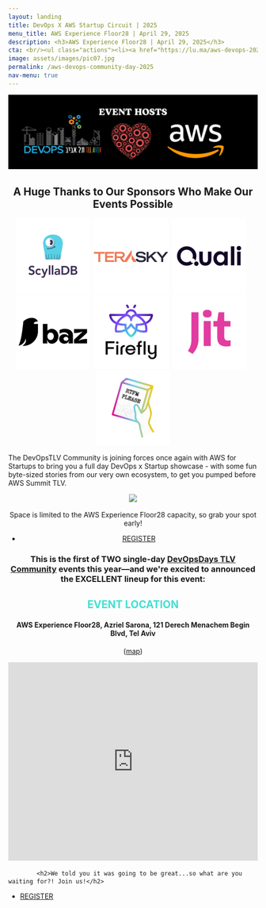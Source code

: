 ```yaml
---
layout: landing
title: DevOps X AWS Startup Circuit | 2025 
menu_title: AWS Experience Floor28 | April 29, 2025
description: <h3>AWS Experience Floor28 | April 29, 2025</h3>
cta: <br/><ul class="actions"><li><a href="https://lu.ma/aws-devops-2025" class="button special fit" target="_blank"> REGISTER</a></li></ul>
image: assets/images/pic07.jpg
permalink: /aws-devops-community-day-2025
nav-menu: true
---
```


<!-- Main -->
<div id="main" class="alt">

<!-- One -->
<section id="one">
	<div class="inner">


 <div class="box" style="text-align: center;">

<img src="/assets/images/devops-community-day-crop2.jpg">		

<h2> A Huge Thanks to Our Sponsors Who Make Our Events Possible </h2>
<a href="https://scylladb.com"
        target="_blank"><img src="/assets/images/sponsor-logos/scylla-SQ.png"
             width="150px"></a>&nbsp;&nbsp;<a href="https://terasky.com"
        target="_blank"><img src="/assets/images/sponsor-logos/terasky-SQ.png"
             width="150px"></a>&nbsp;&nbsp;<a
        href="https://quali.com"
        target="_blank"><img src="/assets/images/sponsor-logos/quali-SQ.png" width="150px"></a>&nbsp;&nbsp;<a
        href="https://baz.co"
        target="_blank"><img src="/assets/images/sponsor-logos/baz-SQ.png" width="150px"></a>&nbsp;&nbsp;<a
        href="https://firefly.ai"
        target="_blank"><img src="/assets/images/sponsor-logos/firefly-SQ.png" width="150px"></a>&nbsp;&nbsp;<a
        href="https://jit.io"
        target="_blank"><img src="/assets/images/sponsor-logos/jit-SQ.png" width="150px"></a>&nbsp;&nbsp;<a
        href="https://rtfmplease.dev"
        target="_blank"><img src="/assets/images/sponsor-logos/rtfm-SQ.png" width="150px"></a>

</div>

               
<a id="agenda"></a>

<!--<script src="https://static.elfsight.com/platform/platform.js" data-use-service-core defer></script>
<div class="elfsight-app-03ed32cd-8162-4e3d-b015-e473714a328f" data-elfsight-app-lazy></div> 

</div>-->

<div class="box">
<p>​The DevOpsTLV Community is joining forces once again with AWS for Startups to bring you a full day DevOps x Startup showcase - with some fun byte-sized stories from our very own ecosystem, to get you pumped before AWS Summit TLV.</p>

<p style="text-align: center;"><img src="https://images.lumacdn.com/cdn-cgi/image/format=auto,fit=cover,dpr=2,background=white,quality=75,width=400,height=400/event-covers/h8/935d2b7e-f12b-4067-9afd-eb27ec3a4ae1.png" width="40%"></p>

<p style="text-align: center;">​Space is limited to the AWS Experience Floor28 capacity, so grab your spot early!</p>

<ul style="text-align: center;" class="actions"><li><a href="https://lu.ma/aws-devops-2025" class="button fit" target="_blank"> REGISTER</a></li></ul>


<h3 style="text-align: center;">​This is the first of TWO single-day <a href="/devopsdays" target="_blank">DevOpsDays TLV Community</a> events this year––and we're excited to announced the EXCELLENT lineup for this event:</h3>

<!-- Elfsight Event Calendar | AWS + DevOps Community Day 2025 -->
<script src="https://static.elfsight.com/platform/platform.js" async></script>
<div class="elfsight-app-5aa4f8ba-12ec-4ac0-bdce-f127825f13f0" data-elfsight-app-lazy></div>


 </div>


 <div class="box" style="text-align: center;">
       <h2 style="text-transform: uppercase; color: turquoise;">EVENT LOCATION</h2>
       <h4>AWS Experience Floor28, Azriel Sarona, 121 Derech Menachem Begin Blvd, Tel Aviv</h4>
       <p>(<a href="https://maps.app.goo.gl/wb6LNQ1GHuvdSLsVA" target="_blank">map</a>)</p>
  
   <p style="text-align: center;"> <iframe src="https://www.google.com/maps/embed?pb=!1m18!1m12!1m3!1d3380.905497353656!2d34.786448976433775!3d32.071804673966376!2m3!1f0!2f0!3f0!3m2!1i1024!2i768!4f13.1!3m3!1m2!1s0x151d4b9c4620ee5b%3A0xa060857953cd4476!2sAzrieli%20Sarona%20Tower!5e0!3m2!1sen!2sil!4v1712752726113!5m2!1sen!2sil" width="100%" height="400" style="border:0;" allowfullscreen="" loading="lazy"></iframe></p>

</div>


<a id="register"></a>

			<h2>We told you it was going to be great...so what are you waiting for?! Join us!</h2>
<ul class="actions">
                    <li><a href="https://lu.ma/devops-community-day-2024" class="button next">REGISTER</a></li>
                </ul>

</div>

